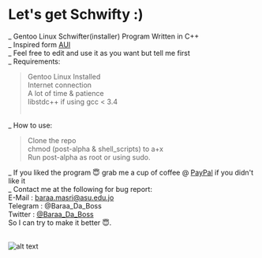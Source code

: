 # Let's get Schwifty :)
_ Gentoo Linux Schwifter(installer) Program Written in C++ <br>
_ Inspired form [AUI](https://github.com/helmuthdu/aui)<br>
_ Feel free to edit and use it as you want but tell me first<br>
_ Requirements:<br>
> Gentoo Linux Installed<br>
  Internet connection<br>
  A lot of time & patience<br>
  libstdc++ if using gcc < 3.4 <br><br>
  
_ How to use:<br>
>  Clone the repo <br>
   chmod (post-alpha & shell_scripts) to a+x <br>
   Run post-alpha as root or using sudo. <br>
   
_ If you liked the program 😇 grab me a cup of coffee @ [PayPal](https://www.paypal.me/baraamasri) if you didn't like it<br>
_ Contact me at the following for bug report: <br>
E-Mail : baraa.masri@asu.edu.jo <br>
Telegram : @Baraa_Da_Boss <br>
Twitter : [@Baraa_Da_Boss](https://twitter.com/Baraa_Da_Boss) <br>
So I can try to make it better 😇.<br> <br>

   ![alt text](https://i.pinimg.com/originals/30/ea/91/30ea91893cbbfdcb533657be5b057ed0.png)
